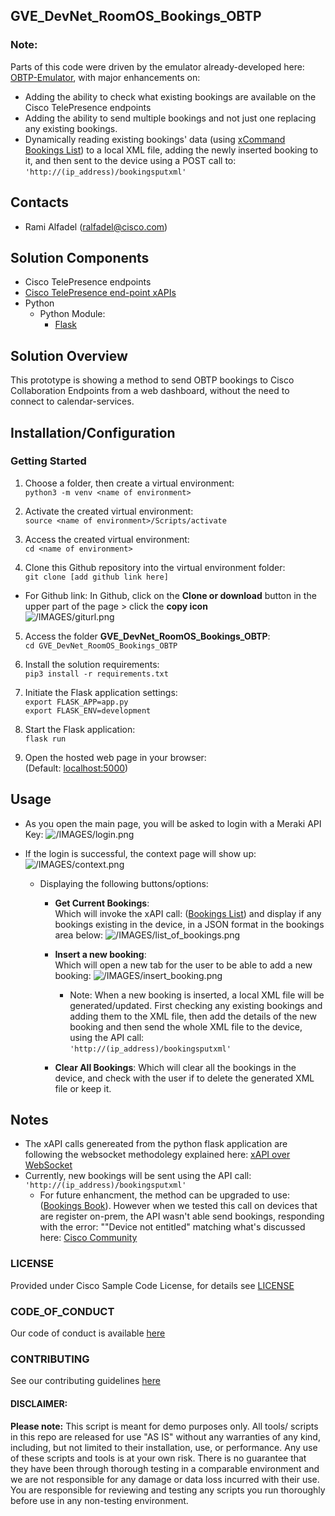 ## GVE_DevNet_RoomOS_Bookings_OBTP

### Note:
Parts of this code were driven by the emulator already-developed here: [OBTP-Emulator](https://github.com/acaeti/OBTP-emulator), with major enhancements on:
- Adding the ability to check what existing bookings are available on the Cisco TelePresence endpoints
- Adding the ability to send multiple bookings and not just one replacing any existing bookings.
- Dynamically reading existing bookings' data (using [xCommand Bookings List](https://roomos.cisco.com/xapi/Command.Bookings.List/)) to a local XML file, adding the newly inserted booking to it, and then  sent to the device using a POST call to: ```'http://(ip_address)/bookingsputxml'```


## Contacts
* Rami Alfadel (ralfadel@cisco.com)

## Solution Components
* Cisco TelePresence endpoints
* [Cisco TelePresence end-point xAPIs](https://roomos.cisco.com/xapi/)
* Python
  - Python Module:
    - [Flask](https://flask.palletsprojects.com/)

## Solution Overview
This prototype is showing a method to send OBTP bookings to Cisco Collaboration Endpoints from a web dashboard, without the need to connect to calendar-services.


## Installation/Configuration

### Getting Started   
 1. Choose a folder, then create a virtual environment:  
   ```python3 -m venv <name of environment>```

 2. Activate the created virtual environment:  
   ```source <name of environment>/Scripts/activate```

 3. Access the created virtual environment:  
   ```cd <name of environment>```

 4. Clone this Github repository into the virtual environment folder:  
   ```git clone [add github link here]```
   - For Github link: 
        In Github, click on the **Clone or download** button in the upper part of the page > click the **copy icon**  
        ![/IMAGES/giturl.png](/IMAGES/giturl.png)

 5. Access the folder **GVE_DevNet_RoomOS_Bookings_OBTP**:  
   ```cd GVE_DevNet_RoomOS_Bookings_OBTP```

 6. Install the solution requirements:  
   ```pip3 install -r requirements.txt```

 7. Initiate the Flask application settings:  
   ```export FLASK_APP=app.py```  
   ```export FLASK_ENV=development```

 8. Start the Flask application:  
   ```flask run```

 9. Open the hosted web page in your browser:  
    (Default: [localhost:5000](localhost:5000))


## Usage
- As you open the main page, you will be asked to login with a Meraki API Key:
    ![/IMAGES/login.png](/IMAGES/login.png)

- If the login is successful, the context page will show up:
    ![/IMAGES/context.png](/IMAGES/context.png)
    - Displaying the following buttons/options:
        - **Get Current Bookings**:  
        Which will invoke the xAPI call: ([Bookings List](https://roomos.cisco.com/xapi/Command.Bookings.List/)) and display if any bookings existing in the device, in a JSON format in the bookings area below:
        ![/IMAGES/list_of_bookings.png](/IMAGES/list_of_bookings.png)
        
        - **Insert a new booking**:  
        Which will open a new tab for the user to be able to add a new booking:
        ![/IMAGES/insert_booking.png](/IMAGES/insert_booking.png)
            - Note: When a new booking is inserted, a local XML file will be generated/updated. First checking any existing bookings and adding them to the XML file, then add the details of the new booking and then send the whole XML file to the device, using the API call:  
            ```'http://(ip_address)/bookingsputxml'```    
  
        - **Clear All Bookings**:
        Which will clear all the bookings in the device, and check with the user if to delete the generated XML file or keep it.

## Notes

- The xAPI calls genereated from the python flask application are following the websocket methodolegy explained here: [xAPI over WebSocket](https://community.cisco.com/t5/collaboration-voice-and-video/xapi-over-websocket-xows-ce9-7-x/ba-p/3831553) 
- Currently, new bookings will be sent using the API call:  
            ```'http://(ip_address)/bookingsputxml'```
    - For future enhancment, the method can be upgraded to use: ([Bookings Book](https://roomos.cisco.com/xapi/Command.Bookings.Book/)). However when we tested this call on devices that are register on-prem, the API wasn't able send bookings, responding with the error: ""Device not entitled" matching what's discussed here: [Cisco Community](https://community.cisco.com/t5/audio-and-video-endpoints/quot-bookings-put-quot-xapi-command-in-a-macro/td-p/4148369)


### LICENSE

Provided under Cisco Sample Code License, for details see [LICENSE](LICENSE.md)

### CODE_OF_CONDUCT

Our code of conduct is available [here](CODE_OF_CONDUCT.md)

### CONTRIBUTING

See our contributing guidelines [here](CONTRIBUTING.md)

#### DISCLAIMER:
<b>Please note:</b> This script is meant for demo purposes only. All tools/ scripts in this repo are released for use "AS IS" without any warranties of any kind, including, but not limited to their installation, use, or performance. Any use of these scripts and tools is at your own risk. There is no guarantee that they have been through thorough testing in a comparable environment and we are not responsible for any damage or data loss incurred with their use.
You are responsible for reviewing and testing any scripts you run thoroughly before use in any non-testing environment.
